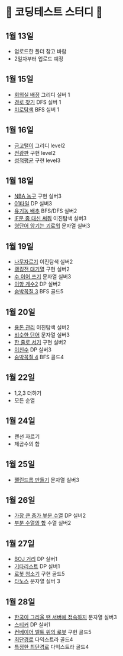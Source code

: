 #  📒 코딩테스트 스터디 📒

## 1월 13일
- 업로드한 폴더 참고 바람
- 2일차부터 업로드 예정

## 1월 15일
- [회의실 배정](https://www.acmicpc.net/problem/1931) 그리디 실버 1
- [경로 찾기](https://www.acmicpc.net/problem/11403) DFS 실버 1
- [미로탐색](https://www.acmicpc.net/problem/2178) BFS 실버 1

## 1월 16일
- [금고털이](https://softeer.ai/practice/info.do?idx=1&eid=395) 그리디 level2
- [전광판](https://softeer.ai/practice/info.do?idx=1&eid=624) 구현 level2
- [성적평균](https://softeer.ai/practice/info.do?idx=1&eid=389&sw_prbl_sbms_sn=100153) 구현 level3

## 1월 18일
- [NBA 농구](https://www.acmicpc.net/problem/2852) 구현 실버3
- [01타일](https://www.acmicpc.net/problem/1904) DP 실버3
- [유기농 배추](https://www.acmicpc.net/problem/1012) BFS/DFS 실버2
- [IF문 좀 대신 써줘](https://www.acmicpc.net/problem/19637) 이진탐색 실버3
- [영단어 암기는 괴로워](https://www.acmicpc.net/problem/20920) 문자열 실버3

## 1월 19일
 - [나무자르기](https://www.acmicpc.net/problem/2805) 이진탐색 실버2
 - [랭킹전 대기열](https://www.acmicpc.net/problem/20006) 구현 실버2
 - [수 이어 쓰기](https://www.acmicpc.net/problem/20006) 문자열 실버3
 - [이항 계수2](https://www.acmicpc.net/problem/11051) DP 실버2
 - [숨박꼭질 3](https://www.acmicpc.net/problem/13549) BFS 골드5

## 1월 20일
 - [용돈 관리](https://www.acmicpc.net/problem/6236) 이진탐색 실버2
 - [비슷한 단어](https://www.acmicpc.net/problem/2607) 문자열 실버3
 - [한 줄로 서기](https://www.acmicpc.net/problem/1138) 구현 실버2
 - [이친수](https://www.acmicpc.net/problem/2193) DP 실버3
 - [숨박꼭질 4](https://www.acmicpc.net/problem/13913) BFS 골드4
 
## 1월 22일
 - 1,2,3 더하기
 - 모든 순열

## 1월 24일
 - 랜선 자르기
 - 제곱수의 합

## 1월 25일
- [팰린드롬 만들기](https://www.acmicpc.net/problem/1213) 문자열 실버3

## 1월 26일
- [가장 큰 증가 부분 수열](https://www.acmicpc.net/problem/11055) DP 실버2
- [부분 수열의 합](https://www.acmicpc.net/problem/1182) 수열 실버2 

## 1월 27일
- [BOJ 거리](https://www.acmicpc.net/problem/12026) DP 실버1
- [기타리스트](https://www.acmicpc.net/problem/1495) DP 실버1
- [로봇 청소기](https://www.acmicpc.net/problem/14503) 구현 골드5
- [타노스](https://www.acmicpc.net/problem/20310) 문자열 실버 3

## 1월 28일
- [한국이 그리울 땐 서버에 접속하지](https://www.acmicpc.net/problem/9996) 문자열 실버3
- [스티커](https://www.acmicpc.net/problem/9465) DP 실버1
- [컨베이어 벨트 위의 로봇](https://www.acmicpc.net/problem/20055) 구현 골드5
- [최단경로](https://www.acmicpc.net/problem/1753) 다익스트라 골드4
- [특정한 최단경로](https://www.acmicpc.net/problem/1504) 다익스트라 골드4
